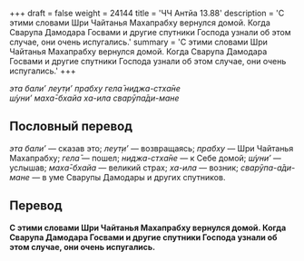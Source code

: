 +++
draft = false
weight = 24144
title = 'ЧЧ Антйа 13.88'
description = 'С этими словами Шри Чайтанья Махапрабху вернулся домой. Когда Сварупа Дамодара Госвами и другие спутники Господа узнали об этом случае, они очень испугались.'
summary = 'С этими словами Шри Чайтанья Махапрабху вернулся домой. Когда Сварупа Дамодара Госвами и другие спутники Господа узнали об этом случае, они очень испугались.'
+++

_эта бали’ леут̣и’ прабху гела̄ ниджа-стха̄не  
ш́уни’ маха̄-бхайа ха-ила сварӯпа̄ди-мане_

## Пословный перевод

_эта_ _бали’_ — сказав это; _леут̣и’_ — возвращаясь; _прабху_ — Шри Чайтанья Махапрабху; _гела̄_ — пошел; _ниджа_\-_стха̄не_ — к Себе домой; _ш́уни’_ — услышав; _маха̄_\-_бхайа_ — великий страх; _ха_\-_ила_ — возник; _сварӯпа_\-_а̄ди_\-_мане_ — в уме Сварупы Дамодары и других спутников.

## Перевод

**С этими словами Шри Чайтанья Махапрабху вернулся домой. Когда Сварупа Дамодара Госвами и другие спутники Господа узнали об этом случае, они очень испугались.**
